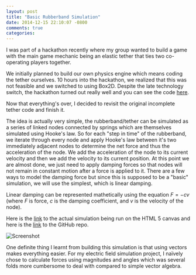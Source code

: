 ```yaml
---
layout: post
title: "Basic Rubberband Simulation"
date: 2014-12-15 22:10:07 -0800
comments: true
categories: 
---
```


I was part of a hackathon recently where my group wanted to build a game with the main game mechanic being an elastic tether that ties two co-operating players together.

We initially planned to build our own physics engine which means coding the tether ourselves. 10 hours into the hackathon, we realized that this was not feasible and we switched to using Box2D. Despite the late technology switch, the hackathon turned out really well and you can see the code [here](https://github.com/alvinlao/charm).

Now that everything's over, I decided to revisit the original incomplete tether code and finish it.

The idea is actually very simple, the rubberband/tether can be simulated as a series of linked nodes connected by springs which are themselves simulated using Hooke's law. So for each "step in time" of the rubberband, we iterate through every node and apply Hooke's law between it's two immediately adjacent nodes to determine the net force and thus the acceleration of the node. We add the acceleration of the node to its current velocity and then we add the velocity to its current position. At this point we are almost done, we just need to apply damping forces so that nodes will not remain in constant motion after a force is applied to it. There are a few ways to model the damping force but since this is supposed to be a "basic" simulation, we will use the simplest, which is linear damping.

Linear damping can be represented mathetically using the equation $F = -cv$ (where $F$ is force, $c$ is the damping coefficient, and $v$ is the velocity of the node).

Here is the [link](http://www.kevinpan.ca/projects/rubber-band-simulator/) to the actual simulation being run on the HTML 5 canvas and here is the [link](https://github.com/kevinpanxc/rubber-band-simulator) to the GitHub repo.

![Screenshot](http://imgur.com/1z8pH5x.jpg)

One definite thing I learnt from building this simulation is that using vectors makes everything easier. For my electric field simulation project, I naïvely chose to calculate forces using magnitudes and angles which was several folds more cumbersome to deal with compared to simple vector algebra.